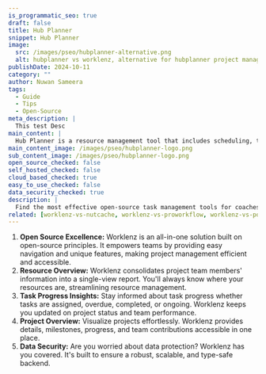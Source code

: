 ```yaml
---
is_programmatic_seo: true
draft: false
title: Hub Planner
snippet: Hub Planner
image:
  src: /images/pseo/hubplanner-alternative.png
  alt: hubplanner vs worklenz, alternative for hubplanner project managemet tool, task management, resource management, productivity
publishDate: 2024-10-11
category: ""
author: Nuwan Sameera
tags:
  - Guide
  - Tips
  - Open-Source
meta_description: |
  This test Desc
main_content: |
  Hub Planner is a resource management tool that includes scheduling, time tracking, and reporting features.
main_content_image: /images/pseo/hubplanner-logo.png
sub_content_image: /images/pseo/hubplanner-logo.png
open_source_checked: false
self_hosted_checked: false
cloud_based_checked: true
easy_to_use_checked: false
data_security_checked: true
description: |
  Find the most effective open-source task management tools for coaches on our platform. Simplify your coaching tasks and boost productivity with these tools.
related: [worklenz-vs-nutcache, worklenz-vs-proworkflow, worklenz-vs-podio, worklenz-vs-timecamp]
---
```

1. **Open Source Excellence:** Worklenz is an all-in-one solution built on open-source principles. It empowers teams by providing easy navigation and unique features, making project management efficient and accessible.
2. **Resource Overview:** Worklenz consolidates project team members' information into a single-view report. You'll always know where your resources are, streamlining resource management.
3. **Task Progress Insights:** Stay informed about task progress whether tasks are assigned, overdue, completed, or ongoing. Worklenz keeps you updated on project status and team performance.
4. **Project Overview:** Visualize projects effortlessly. Worklenz provides details, milestones, progress, and team contributions accessible in one place.
5. **Data Security:** Are you worried about data protection? Worklenz has you covered. It's built to ensure a robust, scalable, and type-safe backend.